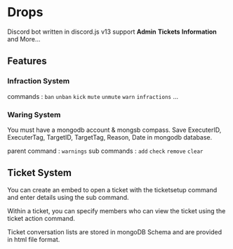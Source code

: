 # Drops
 Discord bot written in discord.js v13
support **Admin** **Tickets** **Information** and More...


## Features


### Infraction System

commands : `ban` `unban` `kick` `mute` `unmute` `warn` `infractions` ...


### Waring System

You must have a mongodb account & mongsb compass.
Save ExecuterID, ExecuterTag, TargetID, TargetTag, Reason, Date in mongodb database.

parent command : `warnings`
sub commands : `add` `check` `remove` `clear`


## Ticket System
You can create an embed to open a ticket with the ticketsetup command and enter details using the sub command. 

Within a ticket, you can specify members who can view the ticket using the ticket action command. 

Ticket conversation lists are stored in mongoDB Schema and are provided in html file format.
